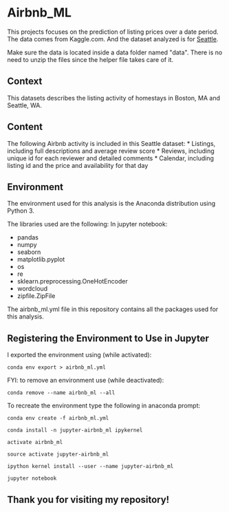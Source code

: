 # Airbnb_ML

This projects focuses on the prediction of listing prices over a date period. The data comes from Kaggle.com. And the dataset analyzed is for [Seattle](https://www.kaggle.com/airbnb/seattle/data). 

Make sure the data is located inside a data folder named "data". 
There is no need to unzip the files since the helper file takes care of it.

## Context
This datasets describes the listing activity of homestays in Boston, MA and Seattle, WA.

## Content
The following Airbnb activity is included in this Seattle dataset: 
    * Listings, including full descriptions and average review score 
    * Reviews, including unique id for each reviewer and detailed comments 
    * Calendar, including listing id and the price and availability for that day 
    
## Environment
The environment used for this analysis is the Anaconda distribution using Python 3. 

The libraries used are the following:
In jupyter notebook:
* pandas
* numpy
* seaborn
* matplotlib.pyplot
* os
* re
* sklearn.preprocessing.OneHotEncoder
* wordcloud
* zipfile.ZipFile

The airbnb_ml.yml file in this repository contains all the packages used for this analysis.

## Registering the Environment to Use in Jupyter

I exported the environment using (while activated):
```
conda env export > airbnb_ml.yml
```
FYI: to remove an environment use (while deactivated): 
```
conda remove --name airbnb_ml --all
```

To recreate the environment type the following in anaconda prompt:
```
conda env create -f airbnb_ml.yml

conda install -n jupyter-airbnb_ml ipykernel

activate airbnb_ml

source activate jupyter-airbnb_ml

ipython kernel install --user --name jupyter-airbnb_ml

jupyter notebook
```

## Thank you for visiting my repository!
